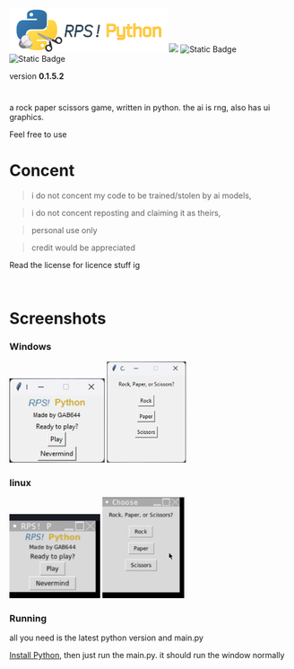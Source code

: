 <img src="LogoFull.png" height="80">
<!-- badges -->
<a href="https://app.codacy.com/gh/GAB644/RPS-Python/dashboard?utm_source=gh&utm_medium=referral&utm_content=&utm_campaign=Badge_grade"><img src="https://app.codacy.com/project/badge/Grade/1ce02917edc647a3a3021461dfa85ec4"/></a>
<img alt="Static Badge" src="https://img.shields.io/badge/only---?style=flat&label=Python&labelColor=336E9D&color=FFD643">
<img alt="Static Badge" src="https://img.shields.io/badge/License---?style=flat&label=MIT&labelColor=white&color=orange&link=%2FLICENSE">



<!-- info -->
<p>version <b>0.1.5.2</b></p>
<h1></h1>

a rock paper scissors game, written in python.
the ai is rng, also has ui graphics.

Feel free to use
<br>
<h1>Concent</h1>

> i do not concent my code to be trained/stolen by ai models,

> i do not concent reposting and claiming it as theirs,

> personal use only

> credit would be appreciated

<p>Read the license for licence stuff ig</p>

<br>
<h1>Screenshots</h1>
<h3>Windows</h3>
<img src="screenshots/1.win11.png"alt="Main Menu window" weight="180" height="150">
<img src="screenshots/2.win11.png" alt="Choosing window" weight="180" height="180">
<h3>linux</h3>
<img src="screenshots/1-ver0.1.5.jpg" alt="Main Menu window" weight="150" height="150">
<img src="screenshots/2.jpg" alt="Choosing window" weight="180" height="180">
<br>

<h3>Running</h3>
all you need is the latest python version and main.py

<a href="https://www.python.org/downloads/">Install Python</a>, then just run the main.py.
it should run the window normally
